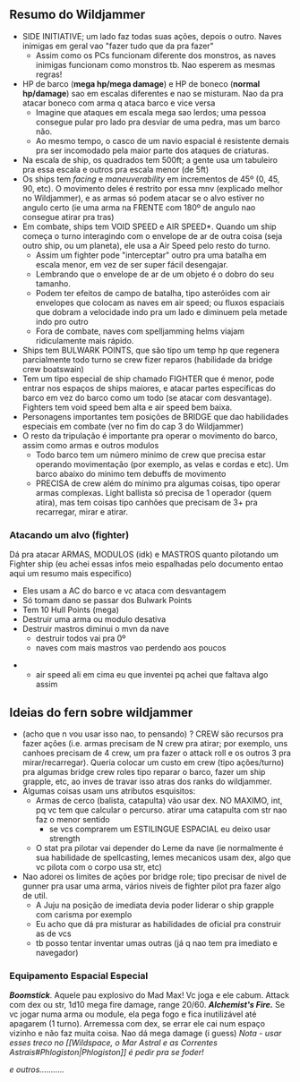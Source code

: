 ## Resumo do Wildjammer
- SIDE INITIATIVE; um lado faz todas suas ações, depois o outro. Naves inimigas em geral vao "fazer tudo que da pra fazer"
	- Assim como os PCs funcionam diferente dos monstros, as naves inimigas funcionam como monstros tb. Nao esperem as mesmas regras! 
- HP de barco (**mega hp/mega damage**) e HP de boneco (**normal hp/damage**) sao em escalas diferentes e nao se misturam. Nao da pra atacar boneco com arma q ataca barco e vice versa
	- Imagine que ataques em escala mega sao lerdos; uma pessoa consegue pular pro lado pra desviar de uma pedra, mas um barco não. 
	- Ao mesmo tempo, o casco de um navio espacial é resistente demais pra ser incomodado pela maior parte dos ataques de criaturas. 
- Na escala de ship, os quadrados tem 500ft; a gente usa um tabuleiro pra essa escala e outros pra escala menor (de 5ft)
- Os ships tem *facing* e *maneuverability* em incrementos de 45º (0, 45, 90, etc). O movimento deles é restrito por essa mnv (explicado melhor no Wildjammer), e as armas só podem atacar se o alvo estiver no angulo certo (ie uma arma na FRENTE com 180º de angulo nao consegue atirar pra tras) 
- Em combate, ships tem VOID SPEED e AIR SPEED*. Quando um ship começa o turno interagindo com o envelope de ar de outra coisa (seja outro ship, ou um planeta), ele usa a Air Speed pelo resto do turno.
	- Assim um fighter pode "interceptar" outro pra uma batalha em escala menor, em vez de ser super fácil desengajar. 
	- Lembrando que o envelope de ar de um objeto é o dobro do seu tamanho. 
	- Podem ter efeitos de campo de batalha, tipo asteróides com air envelopes que colocam as naves em air speed; ou fluxos espaciais que dobram a velocidade indo pra um lado e diminuem pela metade indo pro outro 
	- Fora de combate, naves com spelljamming helms viajam ridiculamente mais rápido.
- Ships tem BULWARK POINTS, que são tipo um temp hp que regenera parcialmente todo turno se crew fizer reparos (habilidade da bridge crew boatswain)
- Tem um tipo especial de ship chamado FIGHTER que é menor, pode entrar nos espaços de ships maiores, e atacar partes específicas do barco em vez do barco como um todo (se atacar com desvantage). Fighters tem void speed bem alta e air speed bem baixa. 
- Personagens importantes tem posições de BRIDGE que dao habilidades especiais em combate (ver no fim do cap 3 do Wildjammer)
- O resto da tripulação é importante pra operar o movimento do barco, assim como armas e outros modulos
	- Todo barco tem um número minimo de crew que precisa estar operando movimentação (por exemplo, as velas e cordas e etc). Um barco abaixo do minimo tem debuffs de movimento
	- PRECISA de crew além do mínimo pra algumas coisas, tipo operar armas complexas. Light ballista só precisa de 1 operador (quem atira), mas tem coisas tipo canhões que precisam de 3+ pra recarregar, mirar e atirar.

### Atacando um alvo (fighter)
Dá pra atacar ARMAS, MODULOS (idk) e MASTROS quanto pilotando um Fighter ship (eu achei essas infos meio espalhadas pelo documento entao aqui um resumo mais especifico)
- Eles usam a AC do barco e vc ataca com desvantagem
- Só tomam dano se passar dos Bulwark Points
- Tem 10 Hull Points (mega) 
- Destruir uma arma ou modulo desativa
- Destruir mastros diminui o mvn da nave
	- destruir todos vai pra 0º
	- naves com mais mastros vao perdendo aos poucos
* * air speed ali em cima eu que inventei pq achei que faltava algo assim

## Ideias do fern sobre wildjammer
- (acho que n vou usar isso nao, to pensando) ? CREW são recursos pra fazer ações (i.e. armas precisam de N crew pra atirar; por exemplo, uns canhoes precisam de 4 crew, um pra fazer o attack roll e os outros 3 pra mirar/recarregar). Queria colocar um custo em crew (tipo ações/turno) pra algumas bridge crew roles tipo reparar o barco, fazer um ship grapple, etc, ao inves de travar isso atras dos ranks do wildjammer. 
- Algumas coisas usam uns atributos esquisitos:
	- Armas de cerco (balista, catapulta) vão usar dex. NO MAXIMO, int, pq vc tem que calcular o percurso. atirar uma catapulta com str nao faz o menor sentido
		- se vcs comprarem um ESTILINGUE ESPACIAL eu deixo usar strength
	- O stat pra pilotar vai depender do Leme da nave (ie normalmente é sua habilidade de spellcasting, lemes mecanicos usam dex, algo que vc pilota com o corpo usa str, etc)
- Nao adorei os limites de ações por bridge role; tipo precisar de nivel de gunner pra usar uma arma, vários niveis de fighter pilot pra fazer algo de util.
	- A Juju na posição de imediata devia poder liderar o ship grapple com carisma por exemplo
	- Eu acho que dá pra misturar as habilidades de oficial pra construir as de vcs 
	- tb posso tentar inventar umas outras (já q nao tem pra imediato e navegador)

### Equipamento Espacial Especial
***Boomstick***. Aquele pau explosivo do Mad Max! Vc joga e ele cabum. Attack com dex ou str, 1d10 mega fire damage, range 20/60. 
***Alchemist's Fire.*** Se vc jogar numa arma ou module, ela pega fogo e fica inutilizável até apagarem (1 turno). Arremessa com dex, se errar ele cai num espaço vizinho e não faz muita coisa. Nao dá mega damage (i guess)
*Nota - usar esses treco no [[Wildspace, o Mar Astral e as Correntes Astrais#Phlogiston|Phlogiston]] é pedir pra se foder!*

*e outros...........*
